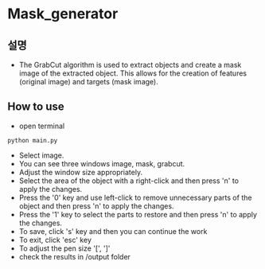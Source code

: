 # Mask_generator
## 설명
- The GrabCut algorithm is used to extract objects and create a mask image of the extracted object. This allows for the creation of features (original image) and targets (mask image).

## How to use
- open terminal 
```
python main.py
```

- Select image.
- You can see three windows image, mask, grabcut.
- Adjust the window size appropriately.
- Select the area of the object with a right-click and then press 'n' to apply the changes.
- Press the '0' key and use left-click to remove unnecessary parts of the object and then press 'n' to apply the changes.
- Press the '1' key to select the parts to restore and then press 'n' to apply the changes.
- To save, click 's' key and then you can continue the work 
- To exit, click 'esc' key
- To adjust the pen size '[', ']' 
- check the results in /output folder
